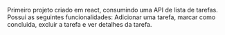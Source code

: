 Primeiro projeto criado em react, consumindo uma API de lista de tarefas.
Possui as seguintes funcionalidades: Adicionar uma tarefa, marcar como concluida, excluir a tarefa e ver detalhes da tarefa.

